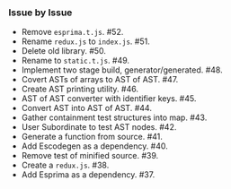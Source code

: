 ### Issue by Issue

 * Remove `esprima.t.js`. #52.
 * Rename `redux.js` to `index.js`. #51.
 * Delete old library. #50.
 * Rename to `static.t.js`. #49.
 * Implement two stage build, generator/generated. #48.
 * Covert ASTs of arrays to AST of AST. #47.
 * Create AST printing utility. #46.
 * AST of AST converter with identifier keys. #45.
 * Convert AST into AST of AST. #44.
 * Gather containment test structures into map. #43.
 * User Subordinate to test AST nodes. #42.
 * Generate a function from source. #41.
 * Add Escodegen as a dependency. #40.
 * Remove test of minified source. #39.
 * Create a `redux.js`. #38.
 * Add Esprima as a dependency. #37.
